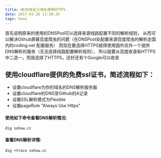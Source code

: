 ```yaml
---
title: HEXO自定义域名使用HTTPS
date: 2017-03-26 11:30:35
tags: hexo
---
```


首先说明原来的使用的DNSPod可以选择来源线路配置不同的解析规则，
从而可以解决Github屏蔽百度爬虫的问题（在DNSPost处配置来源百度爬虫的解析走国内的coding.net 配置服务）
而现在要选择HTTPS就得使用国外另外一个提供DNS解析的服务（无法选择线路配置解析规则），
所以就要从百度收录和HTTPS中二选一，而我选择了HTTPS，还好还有个Google可以收录

## 使用cloudflare提供的免费ssl证书，简述流程如下：

* 设置cloudflare为你的域名的DNS解析服务器
* 设置cloudflare的DNS至Github的A记录
* 设置SSL解析模式为Flexible
* 设置pageRule "Always Use Https"

#### 使用如下命令查看DNS解析情况:
``` shell
dig sohow.cc
```
#### 查看DNS解析详情:
``` shell
dig +trace sohow.cc
```
